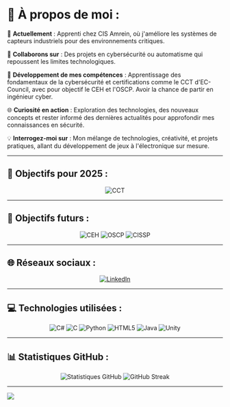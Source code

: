 # 💫 À propos de moi :  
🚀 **Actuellement** : Apprenti chez CIS Amrein, où j'améliore les systèmes de capteurs industriels pour des environnements critiques.  

🤝 **Collaborons sur** : Des projets en cybersécurité ou automatisme qui repoussent les limites technologiques.  

🎯 **Développement de mes compétences** : Apprentissage des fondamentaux de la cybersécurité et certifications comme le CCT d'EC-Council, avec pour objectif le CEH et l'OSCP. Avoir la chance de partir en ingénieur cyber.  

🌐 **Curiosité en action** : Exploration des technologies, des nouveaux concepts et rester informé des dernières actualités pour approfondir mes connaissances en sécurité.  

💡 **Interrogez-moi sur** : Mon mélange de technologies, créativité, et projets pratiques, allant du développement de jeux à l'électronique sur mesure.  

---

## 🌟 Objectifs pour 2025 :  
<p align="center">  
  <img src="https://img.shields.io/badge/CCT-En%20cours-blue" alt="CCT"/>  
</p>  

---

## 🌟 Objectifs futurs :  
<p align="center">  
  <img src="https://img.shields.io/badge/CEH-Préparation%20en%20cours-brightgreen?style=for-the-badge" alt="CEH"/>  
  <img src="https://img.shields.io/badge/OSCP-Objectif-orange?style=for-the-badge" alt="OSCP"/>  
  <img src="https://img.shields.io/badge/CISSP-Objectif%20futur-blue?style=for-the-badge" alt="CISSP"/>  
</p>  

---

## 🌐 Réseaux sociaux :  
<p align="center">  
  <a href="https://linkedin.com/in/marwane-eljaafari">  
    <img src="https://img.shields.io/badge/LinkedIn-%230077B5.svg?style=for-the-badge&logo=linkedin&logoColor=white" alt="LinkedIn">  
  </a>  
</p>  

---

## 💻 Technologies utilisées :  
<p align="center">  
  <img src="https://img.shields.io/badge/c%23-%23239120.svg?style=for-the-badge&logo=csharp&logoColor=white" alt="C#"/>  
  <img src="https://img.shields.io/badge/c-%2300599C.svg?style=for-the-badge&logo=c&logoColor=white" alt="C"/>  
  <img src="https://img.shields.io/badge/python-3670A0?style=for-the-badge&logo=python&logoColor=ffdd54" alt="Python"/>  
  <img src="https://img.shields.io/badge/html5-%23E34F26.svg?style=for-the-badge&logo=html5&logoColor=white" alt="HTML5"/>  
  <img src="https://img.shields.io/badge/java-%23ED8B00.svg?style=for-the-badge&logo=openjdk&logoColor=white" alt="Java"/>  
  <img src="https://img.shields.io/badge/unity-%23000000.svg?style=for-the-badge&logo=unity&logoColor=white" alt="Unity"/>  
</p>  

---

## 📊 Statistiques GitHub :  
<p align="center">  
  <img src="https://github-readme-stats.vercel.app/api?username=marwane14&show_icons=true&theme=radical" alt="Statistiques GitHub"/>  
  <img src="https://streak-stats.demolab.com?user=marwane14&theme=radical&hide_border=true&date_format=j%20M%5B%20Y%5D" alt="GitHub Streak"/>  
</p>  

---

[![](https://visitcount.itsvg.in/api?id=marwane14&icon=0&color=0)](https://visitcount.itsvg.in)
